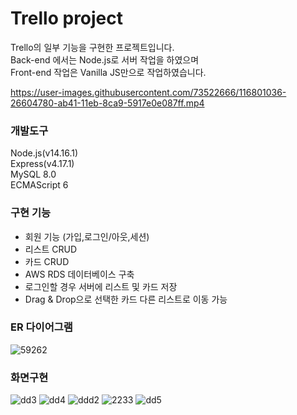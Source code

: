 # Trello project
Trello의 일부 기능을 구현한 프로젝트입니다.  
Back-end 에서는 Node.js로 서버 작업을 하였으며  
Front-end 작업은 Vanilla JS만으로 작업하였습니다.  

https://user-images.githubusercontent.com/73522666/116801036-26604780-ab41-11eb-8ca9-5917e0e087ff.mp4

### 개발도구
Node.js(v14.16.1)  
Express(v4.17.1)  
MySQL 8.0  
ECMAScript 6  

### 구현 기능  
* 회원 기능 (가입,로그인/아웃,세션)
* 리스트 CRUD
* 카드 CRUD
* AWS RDS 데이터베이스 구축
* 로그인할 경우 서버에 리스트 및 카드 저장
* Drag & Drop으로 선택한 카드 다른 리스트로 이동 가능

### ER 다이어그램
![59262](https://user-images.githubusercontent.com/73522666/116784949-f3329f80-aad1-11eb-9f93-69f358a6e309.PNG)

### 화면구현
![dd3](https://user-images.githubusercontent.com/73522666/116413758-df3d3280-a872-11eb-9eda-efcf78265ee6.PNG)
![dd4](https://user-images.githubusercontent.com/73522666/116413961-085dc300-a873-11eb-973e-0407d80ec9cb.PNG)
![ddd2](https://user-images.githubusercontent.com/73522666/116413739-db111500-a872-11eb-9919-dd52b0233702.PNG)
![2233](https://user-images.githubusercontent.com/73522666/116785043-718f4180-aad2-11eb-9c8e-217db22f3007.PNG)
![dd5](https://user-images.githubusercontent.com/73522666/116413956-0693ff80-a873-11eb-8082-2bd15be0fd9c.PNG)
